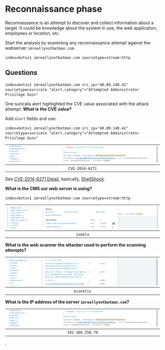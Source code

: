 # Reconnaissance phase

Reconnaissance is an attempt to discover and collect information about a target. It could be knowledge about the 
system in use, the web application, employees or location, etc.

Start the analysis by examining any reconnaissance attempt against the webserver `imreallynotbatman.com`.

    index=botsv1 imreallynotbatman.com sourcetype=stream:http

## Questions

    index=botsv1 imreallynotbatman.com src_ip="40.80.148.42" sourcetype=suricata "alert.category"="Attempted Administrator Privilege Gain"

One suricata alert highlighted the CVE value associated with the attack attempt. **What is the CVE value?**

Add `alert` fields and use:

    index=botsv1 imreallynotbatman.com src_ip="40.80.148.42" sourcetype=suricata "alert.category"="Attempted Administrator Privilege Gain"

| ![CVE](../../_static/images/splunk-wayne1.png)
|:--:|
| `CVE-2014-6271` |

See [CVE-2014-6271 Detail](https://nvd.nist.gov/vuln/detail/CVE-2014-6271), basically, 
[ShellShock](https://www.yeahhub.com/shellshock-vulnerability-exploitation-metasploit-framework/).

**What is the CMS our web server is using?**

    index=botsv1 imreallynotbatman.com sourcetype=stream:http

| ![CMS](../../_static/images/splunk-wayne2.png)
|:--:|
| `joomla` |

**What is the web scanner the attacker used to perform the scanning attempts?**

| ![Scanner](../../_static/images/splunk-wayne3.png)
|:--:|
| `acunetix` |

**What is the IP address of the server `imreallynotbatman.com`?**

| ![dest](../../_static/images/splunk-wayne1.png)
|:--:|
| `192.168.250.70` |

.